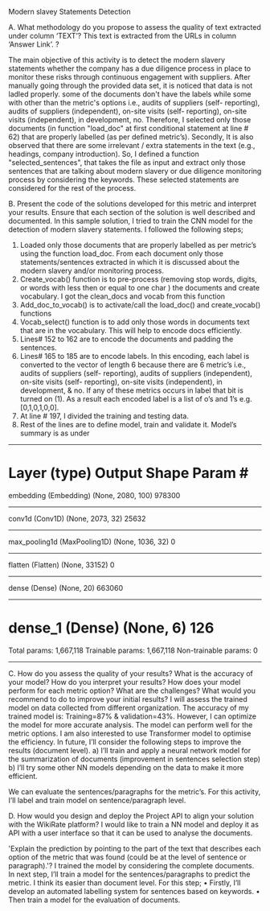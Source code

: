 Modern slavey Statements Detection 


A. What methodology do you propose to assess the quality of text extracted under
column ‘TEXT’? This text is extracted from the URLs in column ‘Answer Link’. ?

The main objective of this activity is to detect the modern slavery statements whether the company has a due diligence process in place to monitor these risks through continuous engagement with suppliers.
After manually going through the provided data set, it is noticed that data is not ladled properly. some of the documents don't have the labels while some with other than the metric's options i.e., audits of suppliers (self- reporting), audits of suppliers (independent), on-site visits (self- reporting), on-site visits (independent), in development, no. Therefore, I selected only those documents (in function "load_doc" at first conditional statement at line # 62) that are properly labelled (as per defined metric’s).
Secondly, It is also observed that there are some irrelevant / extra statements in the text (e.g., headings, company introduction). So, I defined a function "selected_sentences", that takes the file as input and extract only those sentences that are talking about modern slavery or due diligence monitoring process by considering the keywords. These selected statements are considered for the rest of the process.



B. Present the code of the solutions developed for this metric and interpret your results. Ensure that each section of the solution is well described and documented.
In this sample solution, I tried to train the CNN model for the detection of modern slavery statements. I followed the following steps;
1.	Loaded only those documents that are properly labelled as per metric’s using the function load_doc. From each document only those statements/sentences extracted in which it is discussed about the modern slavery and/or monitoring process. 
2.	Create_vocab() function is to pre-process (removing stop words, digits, or words with less then or equal to one char ) the documents and create vocabulary. I got the clean_docs and vocab from this function
3.	 Add_doc_to_vocab() is to activate/call the load_doc() and create_vocab() functions
4.	Vocab_select() function is to add only those words in documents text that are in the vocabulary. This will help to encode docs efficiently.
5.	Lines# 152 to 162 are to encode the documents and padding the sentences.
6.	Lines# 165 to 185 are to encode labels. In this encoding, each label is converted to the vector of length 6 because there are 6 metric’s i.e., audits of suppliers (self- reporting), audits of suppliers (independent), on-site visits (self- reporting), on-site visits (independent), in development, & no. If any of these metrics occurs in label that bit is turned on (1). As a result each encoded label is a list of o’s and 1’s e.g. [0,1,0,1,0,0].
7.	At line # 197, I divided the training and testing data.
8.	Rest of the lines are to define model, train and validate it. Model’s summary is as under


_________________________________________________________________
Layer (type)                 Output Shape              Param #
=================================================================
embedding (Embedding)        (None, 2080, 100)         978300
_________________________________________________________________
conv1d (Conv1D)              (None, 2073, 32)          25632
_________________________________________________________________
max_pooling1d (MaxPooling1D) (None, 1036, 32)          0
_________________________________________________________________
flatten (Flatten)            (None, 33152)             0
_________________________________________________________________
dense (Dense)                (None, 20)                663060
_________________________________________________________________
dense_1 (Dense)              (None, 6)                 126
=================================================================
Total params: 1,667,118
Trainable params: 1,667,118
Non-trainable params: 0
_________________________________________________________________


C. How do you assess the quality of your results? What is the accuracy of your model? How do you interpret your results? How does your model perform for each metric option? What are the challenges? What would you recommend to do to improve your initial results?
I will assess the trained model on data collected from different organization. The accuracy of my trained model is: Training=87% & validation=43%. However, I can optimize the model for more accurate analysis. The model can perform well for the metric options. I am also interested to use Transformer model to optimise the efficiency. In future, I’ll consider the following steps to improve the results (document level).
a)	I’ll train and apply a neural network model for the summarization of documents (improvement in sentences selection step)
b)	I’ll try some other NN models depending on the data to make it more efficient.

We can evaluate the sentences/paragraphs for the metric’s. For this activity, I’ll label and train model on sentence/paragraph level.





D. How would you design and deploy the Project API to align your solution with the
WikiRate platform?
I would like to train a NN model and deploy it as API with a user interface so that it can be used to analyse the documents.



'Explain the prediction by pointing to the part of the text that describes each option of the metric that was found (could be at the level of sentence or paragraph).'? 
I trained the model by considering the complete documents. In next step, I’ll train a model for the sentences/paragraphs to predict the metric. I think its easier than document level. For this step;
•	Firstly, I’ll develop an automated labelling system for sentences based on keywords. 
•	Then train a model for the evaluation of documents.



